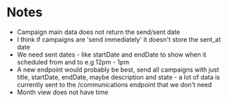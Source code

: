 # Notes

- Campaign main data does not return the send/sent date
- I think if campaigns are 'send immediately' it doesn't store the sent_at date
- We need sent dates - like startDate and endDate to show when it scheduled from and to e.g 12pm - 1pm
- A new endpoint would probably be best, send all campaigns with just title, startDate, endDate, maybe description and state - a lot of data is currently sent to the /communications endpoint that we don't need
- Month view does not have time
